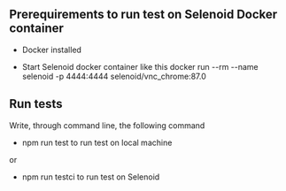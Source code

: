 ## Prerequirements to run test on Selenoid Docker container

- Docker installed

- Start Selenoid docker container like this
  docker run --rm --name selenoid -p 4444:4444 selenoid/vnc_chrome:87.0

## Run tests

Write, through command line, the following command 
 - npm run test 
to run test on local machine

or
 - npm run testci
to run test on Selenoid
